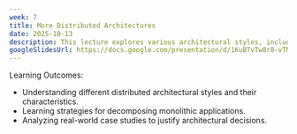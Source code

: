 ```yaml
---
week: 7
title: More Distributed Architectures
date: 2025-10-13
description: This lecture explores various architectural styles, including pipeline, event-driven, space-based, and domain-oriented microservices, highlighting their trade-offs in scalability, extensibility, and maintainability. It also discusses strategies for decomposing monolithic applications, emphasizing that there are no universally "right" answers in architecture, only justifiable decisions.
googleSlidesUrl: https://docs.google.com/presentation/d/1KuBTvTw8r8-vTMs-r6gBDYe_eGZVfMSxBUbXp0vHktQ/
---
```


Learning Outcomes:
- Understanding different distributed architectural styles and their characteristics.
- Learning strategies for decomposing monolithic applications.
- Analyzing real-world case studies to justify architectural decisions.